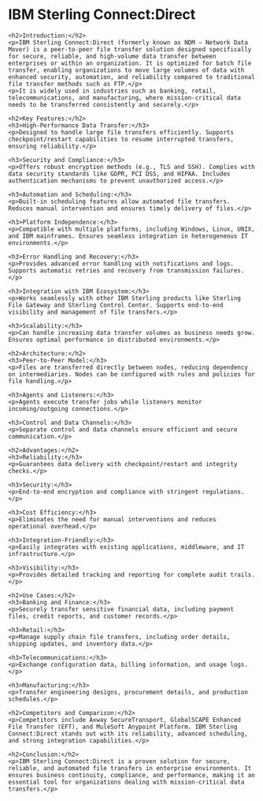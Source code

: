 # IBM Sterling Connect:Direct

    <h2>Introduction:</h2>
    <p>IBM Sterling Connect:Direct (formerly known as NDM – Network Data Mover) is a peer-to-peer file transfer solution designed specifically for secure, reliable, and high-volume data transfer between enterprises or within an organization. It is optimized for batch file transfer, enabling organizations to move large volumes of data with enhanced security, automation, and reliability compared to traditional file transfer methods such as FTP.</p>
    <p>It is widely used in industries such as banking, retail, telecommunications, and manufacturing, where mission-critical data needs to be transferred consistently and securely.</p>

    <h2>Key Features:</h2>
    <h3>High-Performance Data Transfer:</h3>
    <p>Designed to handle large file transfers efficiently. Supports checkpoint/restart capabilities to resume interrupted transfers, ensuring reliability.</p>

    <h3>Security and Compliance:</h3>
    <p>Offers robust encryption methods (e.g., TLS and SSH). Complies with data security standards like GDPR, PCI DSS, and HIPAA. Includes authentication mechanisms to prevent unauthorized access.</p>

    <h3>Automation and Scheduling:</h3>
    <p>Built-in scheduling features allow automated file transfers. Reduces manual intervention and ensures timely delivery of files.</p>

    <h3>Platform Independence:</h3>
    <p>Compatible with multiple platforms, including Windows, Linux, UNIX, and IBM mainframes. Ensures seamless integration in heterogeneous IT environments.</p>

    <h3>Error Handling and Recovery:</h3>
    <p>Provides advanced error handling with notifications and logs. Supports automatic retries and recovery from transmission failures.</p>

    <h3>Integration with IBM Ecosystem:</h3>
    <p>Works seamlessly with other IBM Sterling products like Sterling File Gateway and Sterling Control Center. Supports end-to-end visibility and management of file transfers.</p>

    <h3>Scalability:</h3>
    <p>Can handle increasing data transfer volumes as business needs grow. Ensures optimal performance in distributed environments.</p>

    <h2>Architecture:</h2>
    <h3>Peer-to-Peer Model:</h3>
    <p>Files are transferred directly between nodes, reducing dependency on intermediaries. Nodes can be configured with rules and policies for file handling.</p>

    <h3>Agents and Listeners:</h3>
    <p>Agents execute transfer jobs while listeners monitor incoming/outgoing connections.</p>

    <h3>Control and Data Channels:</h3>
    <p>Separate control and data channels ensure efficient and secure communication.</p>

    <h2>Advantages:</h2>
    <h3>Reliability:</h3>
    <p>Guarantees data delivery with checkpoint/restart and integrity checks.</p>

    <h3>Security:</h3>
    <p>End-to-end encryption and compliance with stringent regulations.</p>

    <h3>Cost Efficiency:</h3>
    <p>Eliminates the need for manual interventions and reduces operational overhead.</p>

    <h3>Integration-Friendly:</h3>
    <p>Easily integrates with existing applications, middleware, and IT infrastructure.</p>

    <h3>Visibility:</h3>
    <p>Provides detailed tracking and reporting for complete audit trails.</p>

    <h2>Use Cases:</h2>
    <h3>Banking and Finance:</h3>
    <p>Securely transfer sensitive financial data, including payment files, credit reports, and customer records.</p>

    <h3>Retail:</h3>
    <p>Manage supply chain file transfers, including order details, shipping updates, and inventory data.</p>

    <h3>Telecommunications:</h3>
    <p>Exchange configuration data, billing information, and usage logs.</p>

    <h3>Manufacturing:</h3>
    <p>Transfer engineering designs, procurement details, and production schedules.</p>

    <h2>Competitors and Comparison:</h2>
    <p>Competitors include Axway SecureTransport, GlobalSCAPE Enhanced File Transfer (EFT), and MuleSoft Anypoint Platform. IBM Sterling Connect:Direct stands out with its reliability, advanced scheduling, and strong integration capabilities.</p>

    <h2>Conclusion:</h2>
    <p>IBM Sterling Connect:Direct is a proven solution for secure, reliable, and automated file transfers in enterprise environments. It ensures business continuity, compliance, and performance, making it an essential tool for organizations dealing with mission-critical data transfers.</p>

